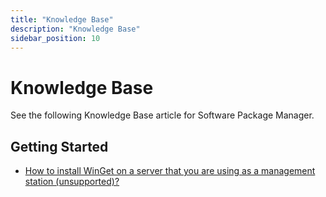 ```yaml
---
title: "Knowledge Base"
description: "Knowledge Base"
sidebar_position: 10
---
```


# Knowledge Base

See the following Knowledge Base article for Software Package Manager.

## Getting Started

- [How to install WinGet on a server that you are using as a management station (unsupported)?](/docs/endpointpolicymanager/components/softwarepackage/technotes/gettingstarted/winget.md)

